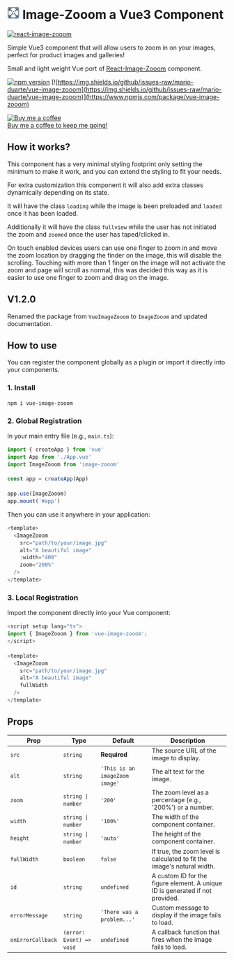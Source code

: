 # ![Logo-ImageZooom](https://github.com/Mario-Duarte/Vue-Image-Zooom/blob/main/public/logo28.png?raw=true) Image-Zooom a Vue3 Component

[![react-image-zooom](https://nodei.co/npm/vue-image-zooom.png)](https://www.npmjs.com/package/vue-image-zooom)

Simple Vue3 component that will allow users to zoom in on your images, perfect for product images and galleries!

Small and light weight Vue port of [React-Image-Zooom](https://github.com/Mario-Duarte/react-image-zooom) component.

[![npm version](https://badge.fury.io/js/vue-image-zooom.svg)](https://www.npmjs.com/package/vue-image-zooom) 
[![https://img.shields.io/github/issues-raw/mario-duarte/vue-image-zooom](https://img.shields.io/github/issues-raw/mario-duarte/vue-image-zooom)](https://www.npmjs.com/package/vue-image-zooom) 

<a href="https://www.buymeacoffee.com/marioduarte"><img src="https://cdn.buymeacoffee.com/buttons/v2/default-red.png" height="32px" alt="Buy me a coffee"></a><br/>
[Buy me a coffee to keep me going!](https://www.paypal.com/paypalme/MarioDuarte/2)

## How it works?

This component has a very minimal styling footprint only setting the minimum to make it work, and you can extend the styling to fit your needs.

For extra customization this component it will also add extra classes dynamically depending on its state.

It will have the class `loading` while the image is been preloaded and `loaded` once it has been loaded.

Additionally it will have the class `fullview` while the user has not initiated the zoom and `zoomed` once the user has taped/clicked in.

On touch enabled devices users can use one finger to zoom in and move the zoom location by dragging the finder on the image, this will disable the scrolling. Touching with more than 1 finger on the image will not activate the zoom and page will scroll as normal, this was decided this way as it is easier to use one finger to zoom and drag on the image.

## V1.2.0

Renamed the package from `VueImageZooom` to `ImageZooom` and updated documentation.

## How to use

You can register the component globally as a plugin or import it directly into your components.


### 1. Install

```shell
npm i vue-image-zooom
```

### 2. Global Registration

In your main entry file (e.g., `main.ts`):

```typescript
import { createApp } from 'vue'
import App from './App.vue'
import ImageZooom from 'image-zooom'

const app = createApp(App)

app.use(ImageZooom)
app.mount('#app')
```

Then you can use it anywhere in your application:

```typescript
<template>
  <ImageZooom 
    src="path/to/your/image.jpg" 
    alt="A beautiful image" 
    :width="400"
    zoom="200%"
  />
</template>
```

### 3. Local Registration

Import the component directly into your Vue component:

```typescript
<script setup lang="ts">
import { ImageZooom } from 'vue-image-zooom';
</script>

<template>
  <ImageZooom 
    src="path/to/your/image.jpg" 
    alt="A beautiful image" 
    fullWidth
  />
</template>
```


## Props

| Prop              | Type                      | Default                               | Description                                                                 |
|-------------------|---------------------------|---------------------------------------|-----------------------------------------------------------------------------|
| `src`             | `string`                  | **Required**                          | The source URL of the image to display.                                     |
| `alt`             | `string`                  | `'This is an imageZoom image'`        | The alt text for the image.                                                 |
| `zoom`            | `string \| number`        | `'200'`                               | The zoom level as a percentage (e.g., '200%') or a number.                  |
| `width`           | `string \| number`        | `'100%'`                              | The width of the component container.                                       |
| `height`          | `string \| number`        | `'auto'`                              | The height of the component container.                                      |
| `fullWidth`       | `boolean`                 | `false`                               | If true, the zoom level is calculated to fit the image's natural width.     |
| `id`              | `string`                  | `undefined`                           | A custom ID for the figure element. A unique ID is generated if not provided. |
| `errorMessage`    | `string`                  | `'There was a problem...'`            | Custom message to display if the image fails to load.                       |
| `onErrorCallback` | `(error: Event) => void`  | `undefined`                           | A callback function that fires when the image fails to load.                |